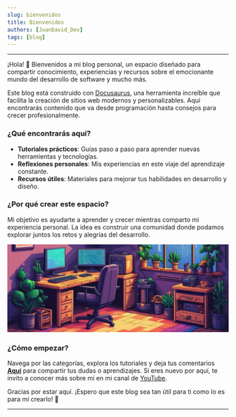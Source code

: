```yaml
---
slug: bienvenidos
title: Bienvenidos
authors: [JuanDavid_Dev]
tags: [blog]
---
```


---

¡Hola! 👋 Bienvenidos a mi blog personal, un espacio diseñado para compartir conocimiento, experiencias y recursos sobre el emocionante mundo del desarrollo de software y mucho más.

Este blog está construido con [Docusaurus](https://docusaurus.io), una herramienta increíble que facilita la creación de sitios web modernos y personalizables. Aquí encontrarás contenido que va desde programación hasta consejos para crecer profesionalmente.

<!-- truncate -->

### ¿Qué encontrarás aquí?

-   **Tutoriales prácticos**: Guías paso a paso para aprender nuevas herramientas y tecnologías.
-   **Reflexiones personales**: Mis experiencias en este viaje del aprendizaje constante.
-   **Recursos útiles**: Materiales para mejorar tus habilidades en desarrollo y diseño.

### ¿Por qué crear este espacio?

Mi objetivo es ayudarte a aprender y crecer mientras comparto mi experiencia personal. La idea es construir una comunidad donde podamos explorar juntos los retos y alegrías del desarrollo.

![Inspiración del blog](./img/banner-bienvenidos.png)

### ¿Cómo empezar?

Navega por las categorías, explora los tutoriales y deja tus comentarios **[Aquí](https://www.youtube.com/@juandavid_dev/community)** para compartir tus dudas o aprendizajes. Si eres nuevo por aquí, te invito a conocer más sobre mí en mi canal de [YouTube](https://www.youtube.com/@juandavid_dev).

Gracias por estar aquí. ¡Espero que este blog sea tan útil para ti como lo es para mí crearlo! 🚀

---
